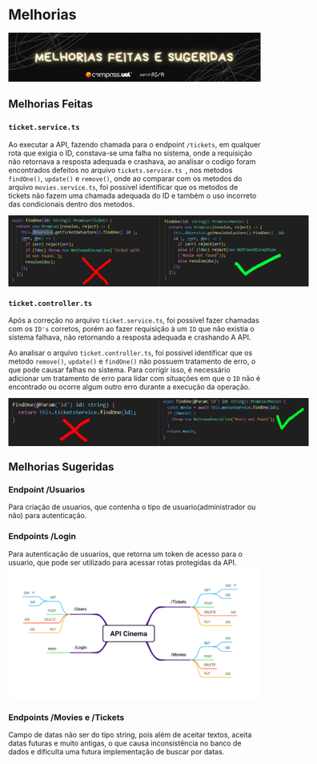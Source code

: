 # Melhorias
![alt text](../assets/banners/melhorias.png)
## Melhorias Feitas
### ``ticket.service.ts``
Ao executar a API, fazendo chamada para o endpoint ``/tickets``, em qualquer rota que exigia o ID, constava-se uma falha no sistema, onde a requisição não retornava a resposta adequada e crashava, ao analisar o codigo foram encontrados defeitos no arquivo ``tickets.service.ts ``, nos metodos ``findOne()``, ``update()`` e ``remove()``, onde ao comparar com os metodos do arquivo ``movies.service.ts``, foi possivel identificar que os metodos de tickets não fazem uma chamada adequada do ID e também o uso incorreto das condicionais dentro dos metodos.
<p style="display: flex; justify-content: space-evenly;">
<img src="../assets/melhorias/serviceErrado.png" alt="controllerErrado" width="300" >
<img src="../assets/melhorias/serviceCerto.png" alt="controllerCorrigido" width="300" >
</p>

### ``ticket.controller.ts``
Após a correção no arquivo ``ticket.service.ts``, foi possivel fazer chamadas com os ``ID's`` corretos, porém ao fazer requisição à um ``ID`` que não existia o sistema falhava, não retornando a resposta adequada e crashando A API. 

Ao analisar o arquivo ``ticket.controller.ts``, foi possivel identificar que os metodo ``remove()``, ``update()`` e ``findOne()`` não possuem tratamento de erro, o que pode causar falhas no sistema. Para corrigir isso, é necessário adicionar um tratamento de erro para lidar com situações em que o ``ID`` não é encontrado ou ocorre algum outro erro durante a execução da operação.
<p style="display: flex; justify-content: space-evenly;">
<img src="../assets/melhorias/controllerErrado.png" alt="controllerErrado" width="300" >
<img src="../assets/melhorias/controllerCerto.png" alt="controllerCorrigido" width="300" >
</p>



## Melhorias Sugeridas
### Endpoint /Usuarios
Para criação de usuarios, que contenha o tipo de usuario(administrador ou não) para autenticação.
### Endpoints /Login
Para autenticação de usuarios, que retorna um token de acesso para o usuario, que pode ser utilizado para acessar rotas protegidas da API.
![alt text](../assets/mapa-mental-att.png)
### Endpoints /Movies e /Tickets
Campo de datas não ser do tipo string, pois além de aceitar textos, aceita datas futuras e muito antigas, o que causa inconsistência no banco de dados e dificulta uma futura implementação de buscar por datas. 